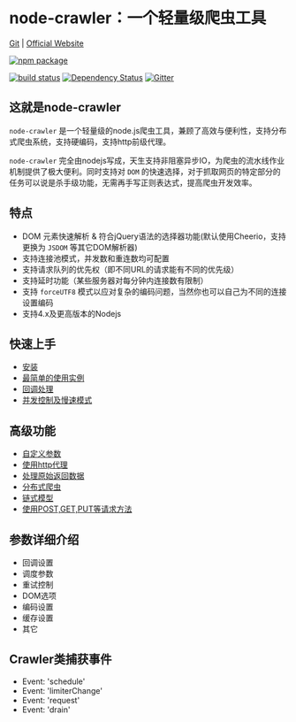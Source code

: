 # node-crawler：一个轻量级爬虫工具

[Git](https://github.com/bda-research/node-crawler) | [Official Website](http://nodecrawler.org/)

[![npm package](https://nodei.co/npm/crawler.png?downloads=true&downloadRank=true&stars=true)](https://nodei.co/npm/crawler/)

[![build status](https://secure.travis-ci.org/bda-research/node-crawler.png)](https://travis-ci.org/bda-research/node-crawler)
[![Dependency Status](https://david-dm.org/bda-research/node-crawler/status.svg)](https://david-dm.org/bda-research/node-crawler)
[![Gitter](https://img.shields.io/badge/gitter-join_chat-blue.svg?style=flat-square)](https://gitter.im/node-crawler/discuss?utm_source=badge)

## 这就是node-crawler

`node-crawler` 是一个轻量级的node.js爬虫工具，兼顾了高效与便利性，支持分布式爬虫系统，支持硬编码，支持http前级代理。

`node-crawler` 完全由nodejs写成，天生支持非阻塞异步IO，为爬虫的流水线作业机制提供了极大便利。同时支持对 `DOM` 的快速选择，对于抓取网页的特定部分的任务可以说是杀手级功能，无需再手写正则表达式，提高爬虫开发效率。

## 特点

* DOM 元素快速解析 & 符合jQuery语法的选择器功能(默认使用Cheerio，支持更换为 `JSDOM` 等其它DOM解析器)
* 支持连接池模式，并发数和重连数均可配置
* 支持请求队列的优先权（即不同URL的请求能有不同的优先级）
* 支持延时功能（某些服务器对每分钟内连接数有限制）
* 支持 `forceUTF8` 模式以应对复杂的编码问题，当然你也可以自己为不同的连接设置编码
* 支持4.x及更高版本的Nodejs

## 快速上手

* [安装](https://github.com/bda-research/node-crawler)
* [最简单的使用实例](https://github.com/bda-research/node-crawler)
* [回调处理](https://github.com/bda-research/node-crawler)
* [并发控制及慢速模式](https://github.com/bda-research/node-crawler)

## 高级功能

* [自定义参数](https://github.com/bda-research/node-crawler)
* [使用http代理](https://github.com/bda-research/node-crawler)
* [处理原始返回数据](https://github.com/bda-research/node-crawler)
* [分布式爬虫](https://github.com/bda-research/node-crawler)
* [链式模型](https://github.com/bda-research/node-crawler)
* [使用POST,GET,PUT等请求方法](https://github.com/bda-research/node-crawler)

## 参数详细介绍

* 回调设置
* 调度参数
* 重试控制
* DOM选项
* 编码设置
* 缓存设置
* 其它

## Crawler类捕获事件

* Event: 'schedule'
* Event: 'limiterChange'
* Event: 'request'
* Event: 'drain'